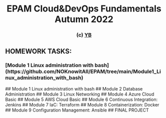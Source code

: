 <h1 align="center">EPAM Cloud&DevOps Fundamentals Autumn 2022</h1>
<h3 align="center">(c) <a href="http://yb.pp.ua/" target="_blank">YB</a>  </h3>

## HOMEWORK TASKS: 

<h3>[Module 1 Linux administration with bash](https://github.com/NOKnowitAll/EPAM/tree/main/Module1_Linux_administration_with_bash)</h3>
## Module 1 Linux administration with bash
## Module 2 Database Administration
## Module 3 Linux Networking 
## Module 4 Azure Cloud Basic
## Module 5 AWS Cloud Basic
## Module 6 Continuous Integration: Jenkins
## Module 7 IaC: Terraform
## Module 8 Containerization: Docker
## Module 9 Configuration Management: Ansible
## FINAL PROJECT





